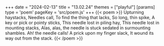 +++
date = "2024-02-13"
title = "13.02.24"
themes = ["playful"]
[params]
  type = 'poem'
  pageKey = 'src/poem.js'
+++
{{< poem >}}
Upturning haystacks,
Needles call,
To find the thing that lacks,
So long, thin spike,
A key or pick or pointy sticks,
This needle lost in piling hay,
This needle lost in mounting stacks,
Alas, alas, the needle is stuck sedated in surmounting shambles.
Ah! the needle calls!
A prick upon my finger slack,
It wound its way out from the stack.
{{< /poem >}}